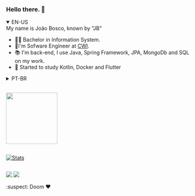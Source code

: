 ### Hello there. :eyes:


<details open><summary>EN-US</summary>
My name is João Bosco, known by "JB"

- :man_student: Bachelor in Information System.
- :office:I'm Sofware Engineer at [CWI](https://cwi.com.br/).
- :books: I'm back-end, I use Java, Spring Framework, JPA, MongoDb and SQL on my work.
- 🧠 Started to study Kotlin, Docker and Flutter
</details>


<details><summary>PT-BR</summary>
Meu nome é João Bosco, conhecido como "JB"

- :man_student: Bacharel em Sistemas de Informação.
- :office:Sou Engenheiro de Software na [CWI](https://cwi.com.br/).
- :books: Sou Backend, uso Java, Spring Framework, JPA, MongoDb e SQL no meu trabalho.
- 🧠 Iniciei os estudos em Kotlin, Docker e Flutter
</details>


##

<div>
  <img height="140em" src="https://github-readme-stats.vercel.app/api/top-langs/?username=joaobosconff&layout=compact&langs_count=7&theme=merko"/>
</div>

##

[![Stats](https://github-readme-stats.vercel.app/api?username=joaobosconff&count_private=true&show_icons=true&theme=dark)](https://github.com/anuraghazra/github-readme-stats)

##

<div>
  <a href="mailto:joaobosconff03@gmail.com" target="_blank"><img src="https://img.shields.io/badge/Gmail-D14836?style=for-the-badge&logo=gmail&logoColor=white" target="_blank"></a> 
   <a href="https://www.linkedin.com/in/joaobosconff/" target="_blank"><img src="https://img.shields.io/badge/-LinkedIn-%230077B5?style=for-the-badge&logo=linkedin&logoColor=white" target="_blank"></a> 
</div>
         
         

:suspect: Doom ❤
